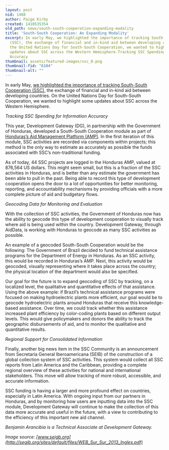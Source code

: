 ```yaml
---
layout: post
nid: 1468
author: Paige Kirby
created: 1410535354
old_path: news/south-south-cooperation-expanding-modality
title: 'South-South Cooperation: An Expanding Modality'
excerpt: In early May, we highlighted the importance of tracking South-South Cooperation
  (SSC), the exchange of financial and in-kind aid between developing countries. On
  the United Nations Day for South-South Cooperation, we wanted to highlight some
  updates about SSC across the Western Hemisphere.Tracking SSC Spending for Information
  Accuracy
thumbnail: assets/featured-images/ssc_0.png
thumbnail-fid: "6104"
thumbnail-alt: ""
---
```


In early May, [we highlighted the importance of tracking South-South Cooperation (SSC)](/news/south-south-cooperation-honduran-case-study), the exchange of financial and in-kind aid between developing countries. On the United Nations Day for South-South Cooperation, we wanted to highlight some updates about SSC across the Western Hemisphere.

*Tracking SSC Spending for Information Accuracy*

This year, Development Gateway (DG), in partnership with the Government of Honduras, developed a South-South Cooperation module as part of [Honduras’s Aid Management Platform (AMP)](http://pgc.sre.gob.hn/). In the first iteration of this module, SSC activities are recorded via components within projects; this method is the only way to estimate as accurately as possible the funds associated with SSC’s non-traditional funding.

As of today, 44 SSC projects are logged in the Honduras AMP, valued at 876,564 US dollars. This might seem small, but this is a fraction of the SSC activities in Honduras, and is better than any estimate the government has been able to pull in the past. Being able to record this type of development cooperation opens the door to a lot of opportunities for better monitoring, reporting, and accountability mechanisms by providing officials with a more complete picture of aid and budgetary flows.

*Geocoding Data for Monitoring and Evaluation*

With the collection of SSC activities, the Government of Honduras now has the ability to geocode this type of development cooperation to visually track where aid is being used within the country. Development Gateway, through AidData, is working with Honduras to geocode as many SSC activities as possible.

An example of a geocoded South-South Cooperation would be the following: The Government of Brazil decided to fund technical assistance programs for the Department of Energy in Honduras. As an SSC activity, this would be recorded in Honduras’s AMP. Next, this activity would be geocoded, visually representing where it takes place across the country; the physical location of the department would also be specified.

Our goal for the future is to expand geocoding of SSC by tracking, on a localized level, the qualitative and quantitative effects of that assistance. Using the above example: if Brazil’s technical assistance programs were focused on making hydroelectric plants more efficient, our goal would be to geocode hydroelectric plants around Honduras that receive this knowledge-based assistance. Over time, we could track whether this assistance increased plant efficiency by color-coding plants based on different output levels. This would give policymakers and donors the ability to track the geographic disbursements of aid, and to monitor the qualitative and quantitative results.

*Regional Support for Consolidated Information*

Finally, another big news item in the SSC Community is an announcement from Secretaría General Iberoamericana (SEIB) of the construction of a global collection system of SSC activities. This system would collect all SSC reports from Latin America and the Caribbean, providing a complete regional overview of these activities for national and international stakeholders. This move will allow tracking of more robust, accessible, and accurate information.

SSC funding is having a larger and more profound effect on countries, especially in Latin America. With ongoing input from our partners in Honduras, and by monitoring how users are inputting data into the SSC module, Development Gateway will continue to make the collection of this data more accurate and useful in the future, with a view to contributing to the efficiency of this important new aid channel.

*Benjamin Arancibia is a Technical Associate at Development Gateway.*

*Image source: [www.seigb.org](http://segib.org/sites/default/files/WEB_Sur_Sur_2013_Ingles.pdf)*
